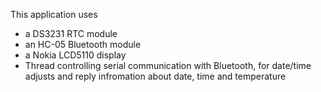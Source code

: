 
This application uses

- a DS3231 RTC module
- an HC-05 Bluetooth module
- a Nokia LCD5110 display
- Thread controlling serial communication with Bluetooth, for date/time
  adjusts and reply infromation about date, time and temperature

